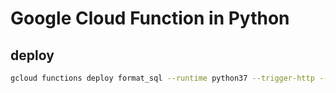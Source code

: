 # Google Cloud Function in Python

## deploy

```bash
gcloud functions deploy format_sql --runtime python37 --trigger-http --source src
```
